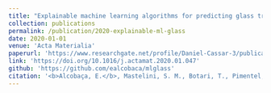 ```yaml
---
title: "Explainable machine learning algorithms for predicting glass transition temperatures"
collection: publications
permalink: /publication/2020-explainable-ml-glass
date: 2020-01-01
venue: 'Acta Materialia'
paperurl: 'https://www.researchgate.net/profile/Daniel-Cassar-3/publication/338931718_Explainable_Machine_Learning_Algorithms_To_Predict_Glass_Transition_Temperature/links/5e38756492851c7f7f1a383f/Explainable-Machine-Learning-Algorithms-To-Predict-Glass-Transition-Temperature.pdf'
link: 'https://doi.org/10.1016/j.actamat.2020.01.047'
github: 'https://github.com/ealcobaca/mlglass'
citation: '<b>Alcobaça, E.</b>, Mastelini, S. M., Botari, T., Pimentel, B. A., Cassar, D. R., de Leon Ferreira, A. C. P., & Zanotto, E. D. (2020). <i>Explainable machine learning algorithms for predicting glass transition temperatures</i>. <b>Acta Materialia</b>, 188, 92-100. doi:10.1016/j.actamat.2020.01.047'
---
```

